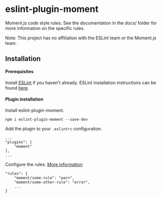 # eslint-plugin-moment

Moment.js code style rules. See the documentation in the docs/ folder for more information on the specific rules.

Note: This project has no affiliation with the ESLint team or the Moment.js team.

## Installation

#### Prerequisites

Install [ESLint](http://eslint.org/) if you haven't already. ESLint installation instructions can be found [here](https://eslint.org/docs/user-guide/getting-started).

#### Plugin installation

Install eslint-plugin-moment.

    npm i eslint-plugin-moment --save-dev

Add the plugin to your `.eslintrc` configuration.

    ...
    "plugins": [
        "moment"
    ],
    ...
    
Configure the rules. [More information](https://eslint.org/docs/user-guide/configuring#configuring-rules)

    "rules": {
        "moment/some-rule": "warn",
        "moment/some-other-rule": "error",
        ...
    }
    
